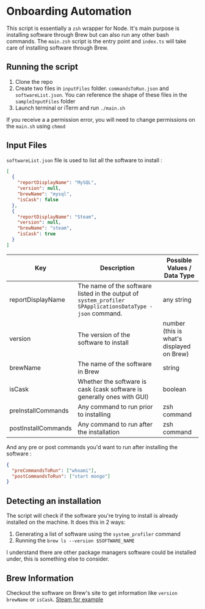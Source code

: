 # Onboarding Automation

This script is essentially a `zsh` wrapper for Node. It's main purpose is installing software through Brew but can also run any other bash commands. The `main.zsh` script is the entry point and `index.ts` will take care of installing software through Brew.

## Running the script

1. Clone the repo
2. Create two files in `inputFiles` folder. `commandsToRun.json` and `softwareList.json`. You can reference the shape of these files in the `sampleInputFiles` folder
3. Launch terminal or iTerm and run `./main.sh`

If you receive a a permission error, you will need to change permissions on the `main.sh` using `chmod`

## Input Files

`softwareList.json` file is used to list all the software to install :

```json
[
  {
    "reportDisplayName": "MySQL",
    "version": null,
    "brewName": "mysql",
    "isCask": false
  },
  {
    "reportDisplayName": "Steam",
    "version": null,
    "brewName": "steam",
    "isCask": true
  }
]
```

| Key                 | Description                                                                                              | Possible Values / Data Type               |
| ------------------- | -------------------------------------------------------------------------------------------------------- | ----------------------------------------- |
| reportDisplayName   | The name of the software listed in the output of `system_profiler SPApplicationsDataType -json` command. | any string                                |
| version             | The version of the software to install                                                                   | number (this is what's displayed on Brew) |
| brewName            | The name of the software in Brew                                                                         | string                                    |
| isCask              | Whether the software is cask (cask software is generally ones with GUI)                                  | boolean                                   |
| preInstallCommands  | Any command to run prior to installing                                                                   | zsh command                               |
| postInstallCommands | Any command to run after the installation                                                                | zsh command                               |

And any pre or post commands you'd want to run after installing the software :

```json
{
  "preCommandsToRun": ["whoami"],
  "postCommandsToRun": ["start mongo"]
}
```

## Detecting an installation

The script will check if the software you're trying to install is already installed on the machine. It does this in 2 ways:

1. Generating a list of software using the `system_profiler` command
2. Running the `brew ls --version $SOFTWARE_NAME`

I understand there are other package managers software could be installed under, this is something else to consider.

## Brew Information

Checkout the software on Brew's site to get information like `version` `brewName` or `isCask`. [Steam for example](https://formulae.brew.sh/cask/steam)

